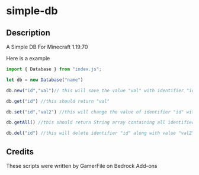 # simple-db

## Description
A Simple DB For Minecraft 1.19.70

Here is a example
```javascript
import { Database } from "index.js";

let db = new Database("name")

db.new("id","val")// this will save the value "val" with identifier "id".

db.get("id") //this should return "val"

db.set("id","val2") //this will change the value of identifier "id" with value "val2".

db.getAll() //this should return String array containing all identifiers , but in this example we will only get "["id"]" as a result. The different the db different the result

db.del("id") //this will delete identifier "id" along with value "val2".

```

## Credits
These scripts were written by GamerFile on Bedrock Add-ons

